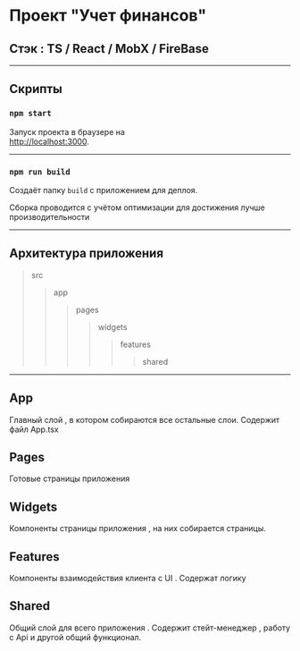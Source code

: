 # Проект "Учет финансов"


## Стэк : TS / React / MobX / FireBase

___

## Скрипты


### `npm start`

Запуск проекта в браузере на  \
 [http://localhost:3000](http://localhost:3000).

___


### `npm run build`

Создаёт папку  `build` с приложением для деплоя.

Сборка проводится с  учётом оптимизации для достижения лучше производительности

___

## Архитектура приложения

> src
>> app
>>> pages
>>>> widgets
>>>>>features
>>>>>>shared

___

## App
Главный слой , в котором собираются все остальные слои.
Содержит файл App.tsx

## Pages
Готовые страницы приложения

## Widgets

Компоненты страницы приложения , на них собирается страницы.

## Features

Компоненты взаимодействия клиента с UI . Содержат логику

## Shared

Общий слой для всего приложения . Содержит стейт-менеджер , работу с Api и другой общий функционал.
